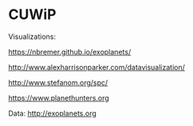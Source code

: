 # CUWiP

Visualizations:

https://nbremer.github.io/exoplanets/

http://www.alexharrisonparker.com/datavisualization/

http://www.stefanom.org/spc/

https://www.planethunters.org

Data:
http://exoplanets.org
